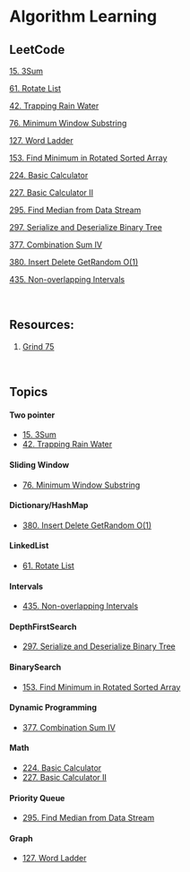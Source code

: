 # Algorithm Learning

## LeetCode

[15. 3Sum](https://github.com/kai-ion/Technical-Programming-Practice/blob/main/LeetCode/0015.%203Sum.md)

[61. Rotate List](https://github.com/kai-ion/Technical-Programming-Practice/blob/main/LeetCode/0061.%20Rotate%20List.md)

[42. Trapping Rain Water ](https://github.com/kai-ion/Technical-Programming-Practice/blob/main/LeetCode/0042.%20Trapping%20Rain%20Water.md)

[76. Minimum Window Substring](https://github.com/kai-ion/Technical-Programming-Practice/blob/main/LeetCode/0076.%20Minimum%20Window%20Substring.md)

[127. Word Ladder](https://github.com/kai-ion/Technical-Programming-Practice/blob/main/LeetCode/0127.%20Word%20Ladder.md)

[153. Find Minimum in Rotated Sorted Array](https://github.com/kai-ion/Technical-Programming-Practice/blob/main/LeetCode/0153.%20Find%20Minimum%20in%20Rotated%20Sorted%20Array.md)

[224. Basic Calculator](https://github.com/kai-ion/Technical-Programming-Practice/blob/main/LeetCode/0224.%20Basic%20Calculator.md)

[227. Basic Calculator II](https://github.com/kai-ion/Technical-Programming-Practice/blob/main/LeetCode/0227.%20Basic%20Calculator%20II.md)

[295. Find Median from Data Stream](https://github.com/kai-ion/Technical-Programming-Practice/blob/main/LeetCode/0297.%20Serialize%20and%20Deserialize%20Binary%20Tree.md)

[297. Serialize and Deserialize Binary Tree](https://github.com/kai-ion/Technical-Programming-Practice/blob/main/LeetCode/0297.%20Serialize%20and%20Deserialize%20Binary%20Tree.md)

[377. Combination Sum IV](https://github.com/kai-ion/Technical-Programming-Practice/blob/main/LeetCode/0377.%20Combination%20Sum%20IV.md)

[380. Insert Delete GetRandom O(1)](https://github.com/kai-ion/Technical-Programming-Practice/blob/main/LeetCode/0380.%20Insert%20Delete%20GetRandom%20O(1).md)

[435. Non-overlapping Intervals](https://github.com/kai-ion/Technical-Programming-Practice/blob/main/LeetCode/0435.%20Non-overlapping%20Intervals.md)


<br>

## Resources:
1.  [Grind 75](https://www.techinterviewhandbook.org/grind75)

<br>

## Topics

#### Two pointer
* [15. 3Sum](https://github.com/kai-ion/Technical-Programming-Practice/blob/main/LeetCode/0015.%203Sum.md)
* [42. Trapping Rain Water ](https://github.com/kai-ion/Technical-Programming-Practice/blob/main/LeetCode/0042.%20Trapping%20Rain%20Water.md)

#### Sliding Window
* [76. Minimum Window Substring](https://github.com/kai-ion/Technical-Programming-Practice/blob/main/LeetCode/0076.%20Minimum%20Window%20Substring.md)

#### Dictionary/HashMap
* [380. Insert Delete GetRandom O(1)](https://github.com/kai-ion/Technical-Programming-Practice/blob/main/LeetCode/0380.%20Insert%20Delete%20GetRandom%20O(1).md)

#### LinkedList
* [61. Rotate List](https://github.com/kai-ion/Technical-Programming-Practice/blob/main/LeetCode/0061.%20Rotate%20List.md)

#### Intervals
* [435. Non-overlapping Intervals](https://github.com/kai-ion/Technical-Programming-Practice/blob/main/LeetCode/0435.%20Non-overlapping%20Intervals.md)

#### DepthFirstSearch
* [297. Serialize and Deserialize Binary Tree](https://github.com/kai-ion/Technical-Programming-Practice/blob/main/LeetCode/0297.%20Serialize%20and%20Deserialize%20Binary%20Tree.md)

#### BinarySearch
* [153. Find Minimum in Rotated Sorted Array](https://github.com/kai-ion/Technical-Programming-Practice/blob/main/LeetCode/0153.%20Find%20Minimum%20in%20Rotated%20Sorted%20Array.md)

#### Dynamic Programming
* [377. Combination Sum IV](https://github.com/kai-ion/Technical-Programming-Practice/blob/main/LeetCode/0377.%20Combination%20Sum%20IV.md)

#### Math
* [224. Basic Calculator](https://github.com/kai-ion/Technical-Programming-Practice/blob/main/LeetCode/0224.%20Basic%20Calculator.md)
* [227. Basic Calculator II](https://github.com/kai-ion/Technical-Programming-Practice/blob/main/LeetCode/0227.%20Basic%20Calculator%20II.md)


#### Priority Queue
* [295. Find Median from Data Stream](https://github.com/kai-ion/Technical-Programming-Practice/blob/main/LeetCode/0297.%20Serialize%20and%20Deserialize%20Binary%20Tree.md)

#### Graph
* [127. Word Ladder](https://github.com/kai-ion/Technical-Programming-Practice/blob/main/LeetCode/0127.%20Word%20Ladder.md)